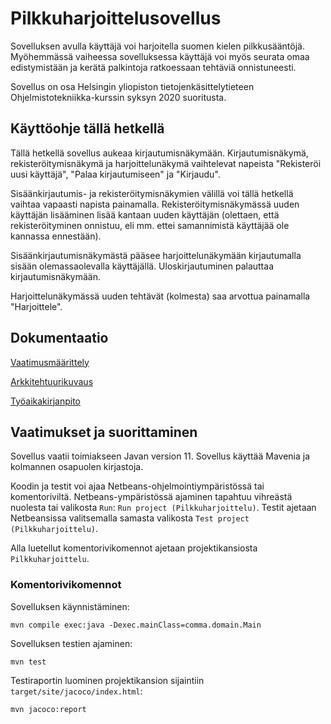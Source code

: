# Pilkkuharjoittelusovellus

Sovelluksen avulla käyttäjä voi harjoitella suomen kielen pilkkusääntöjä. 
Myöhemmässä vaiheessa sovelluksessa käyttäjä voi myös seurata omaa edistymistään ja kerätä palkintoja ratkoessaan tehtäviä onnistuneesti.

Sovellus on osa Helsingin yliopiston tietojenkäsittelytieteen Ohjelmistotekniikka-kurssin syksyn 2020 suoritusta.

## Käyttöohje tällä hetkellä

Tällä hetkellä sovellus aukeaa kirjautumisnäkymään. Kirjautumisnäkymä, rekisteröitymisnäkymä ja harjoittelunäkymä vaihtelevat napeista "Rekisteröi uusi käyttäjä", "Palaa kirjautumiseen" ja "Kirjaudu".

Sisäänkirjautumis- ja rekisteröitymisnäkymien välillä voi tällä hetkellä vaihtaa vapaasti napista painamalla.
Rekisteröitymisnäkymässä uuden käyttäjän lisääminen lisää kantaan uuden käyttäjän (olettaen, että rekisteröityminen onnistuu, eli mm. ettei samannimistä käyttäjää ole kannassa ennestään).

Sisäänkirjautumisnäkymästä pääsee harjoittelunäkymään kirjautumalla sisään olemassaolevalla käyttäjällä. Uloskirjautuminen palauttaa kirjautumisnäkymään.

Harjoittelunäkymässä uuden tehtävät (kolmesta) saa arvottua painamalla "Harjoittele".

## Dokumentaatio

[Vaatimusmäärittely](https://github.com/sallasal/Ohte-2020/blob/master/Pilkkuharjoittelu/dokumentaatio/vaatimusmaarittely.md)

[Arkkitehtuurikuvaus](https://github.com/sallasal/Ohte-2020/blob/master/Pilkkuharjoittelu/dokumentaatio/arkkitehtuuri.md)

[Työaikakirjanpito](https://github.com/sallasal/Ohte-2020/blob/master/Pilkkuharjoittelu/dokumentaatio/tyoaikakirjanpito.md)

## Vaatimukset ja suorittaminen

Sovellus vaatii toimiakseen Javan version 11. Sovellus käyttää Mavenia ja kolmannen osapuolen kirjastoja.

Koodin ja testit voi ajaa Netbeans-ohjelmointiympäristössä tai komentoriviltä. Netbeans-ympäristössä ajaminen tapahtuu vihreästä nuolesta tai valikosta `Run`: `Run project (Pilkkuharjoittelu)`. Testit ajetaan Netbeansissa valitsemalla samasta valikosta `Test project (Pilkkuharjoittelu)`.

Alla luetellut komentorivikomennot ajetaan projektikansiosta `Pilkkuharjoittelu`.

### Komentorivikomennot

Sovelluksen käynnistäminen:

```
mvn compile exec:java -Dexec.mainClass=comma.domain.Main
```

Sovelluksen testien ajaminen:

```
mvn test
```

Testiraportin luominen projektikansion sijaintiin `target/site/jacoco/index.html`:

```
mvn jacoco:report
```
